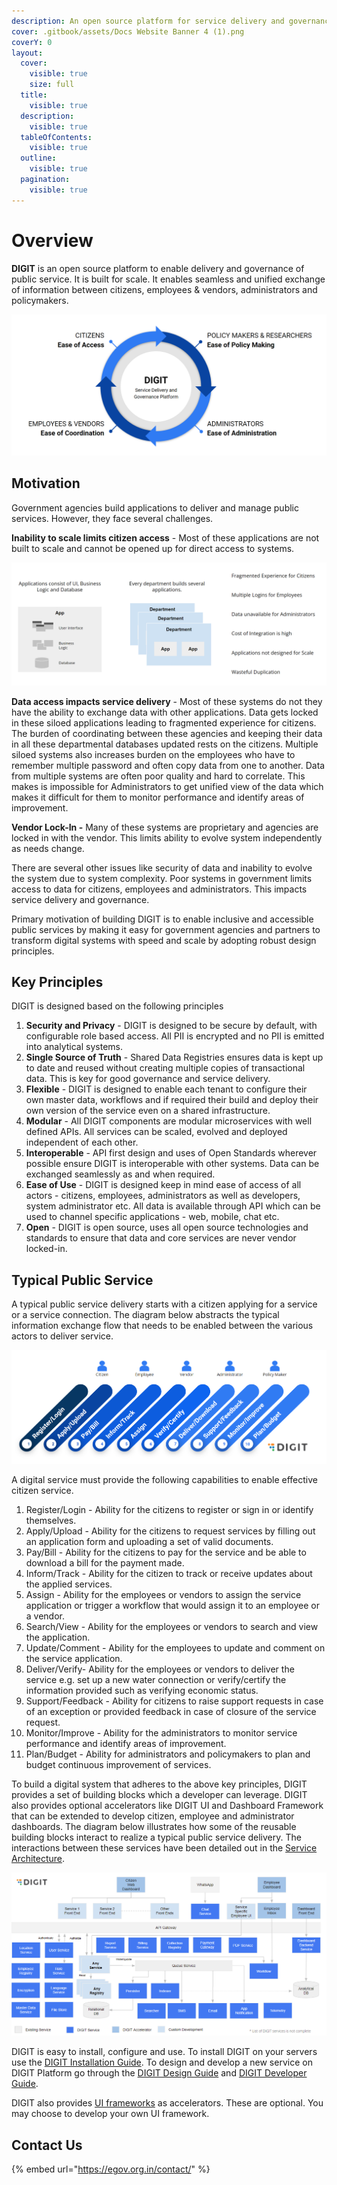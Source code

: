 ```yaml
---
description: An open source platform for service delivery and governance
cover: .gitbook/assets/Docs Website Banner 4 (1).png
coverY: 0
layout:
  cover:
    visible: true
    size: full
  title:
    visible: true
  description:
    visible: true
  tableOfContents:
    visible: true
  outline:
    visible: true
  pagination:
    visible: true
---
```


# Overview

**DIGIT** is an open source platform to enable delivery and governance of public service. It is built for scale. It enables seamless and unified exchange of information between citizens, employees & vendors, administrators and policymakers.

<div align="left">

<img src=".gitbook/assets/image (253).png" alt="">

</div>

## Motivation

Government agencies build applications to deliver and manage public services. However, they face several challenges.&#x20;

**Inability to scale limits citizen access** - Most of these applications are not built to scale and cannot be opened up for direct access to systems.&#x20;



<div align="left">

<img src=".gitbook/assets/image (192).png" alt="Traditional application oriented approach leads to siloes, wasteful duplication, non-scalable and difficult to integrate">

</div>

**Data access impacts service delivery** - Most of these systems do not they have the ability to exchange data with other applications. Data gets locked in these siloed applications leading to fragmented experience for citizens. The burden of coordinating between these agencies and keeping their data in all these departmental databases updated rests on the citizens. Multiple siloed systems also increases burden on the employees who have to remember multiple password and often copy data from one to another. Data from multiple systems are often poor quality and hard to correlate. This makes is impossible for Administrators to get unified view of the data which makes it difficult for them to monitor performance and identify areas of improvement. &#x20;

**Vendor Lock-In -** Many of these systems are proprietary and agencies are locked in with the vendor. This limits ability to evolve system independently as needs change.&#x20;

There are several other issues like security of data and inability to evolve the system due to system complexity. Poor systems in government limits access to data for citizens, employees and administrators. This impacts service delivery and governance.

Primary motivation of building DIGIT is to enable inclusive and accessible public services by making it easy for government agencies and partners to transform digital systems with speed and scale by adopting robust design principles.&#x20;

## Key Principles

DIGIT is designed based on the following principles&#x20;

1. **Security and Privacy** - DIGIT is designed to be secure by default, with configurable role based access. All PII is encrypted and no PII is emitted into analytical systems.&#x20;
2. **Single Source of Truth** - Shared Data Registries ensures data is kept up to date and reused without creating multiple copies of transactional data. This is key for good governance and service delivery.&#x20;
3. **Flexible** - DIGIT is designed to enable each tenant to configure their own master data, workflows and if required their build and deploy their own version of the service even on a shared infrastructure.&#x20;
4. &#x20;**Modular** - All DIGIT components are modular microservices with well defined APIs. All services can be scaled, evolved and deployed independent of each other.&#x20;
5. **Interoperable** - API first design and uses of Open Standards wherever possible ensure DIGIT is interoperable with other systems. Data can be exchanged seamlessly as and when required.
6. **Ease of Use** - DIGIT is designed keep in mind ease of access of all actors - citizens, employees, administrators as well as developers, system administrator etc. All data is available through API which can be used to channel specific applications - web, mobile, chat etc.&#x20;
7. **Open** - DIGIT is open source, uses all open source technologies and standards to ensure that data and core services are never vendor locked-in.&#x20;

## Typical Public Service

A typical public service delivery starts with a citizen applying for a service or a service connection. The diagram below abstracts the typical information exchange flow that needs to be enabled between the various actors to deliver service.

![](<.gitbook/assets/image (159).png>)

A digital service must provide the following capabilities to enable effective citizen service.&#x20;

1. Register/Login - Ability for the citizens to register or sign in or identify themselves.
2. Apply/Upload - Ability for the citizens to request services by filling out an application form and uploading a set of valid documents.
3. Pay/Bill - Ability for the citizens to pay for the service and be able to download a bill for the payment made.
4. Inform/Track - Ability for the citizen to track or receive updates about the applied services.
5. Assign - Ability for the employees or vendors to assign the service application or trigger a workflow that would assign it to an employee or a vendor.
6. Search/View - Ability for the employees or vendors to search and view the application.
7. Update/Comment - Ability for the employees to update and comment on the service application.&#x20;
8. Deliver/Verify- Ability for the employees or vendors to deliver the service e.g. set up a new water connection or verify/certify the information provided such as verifying economic status.
9. Support/Feedback - Ability for citizens to raise support requests in case of an exception or provided feedback in case of closure of the service request.
10. Monitor/Improve - Ability for the administrators to monitor service performance and identify areas of improvement.
11. Plan/Budget - Ability for administrators and policymakers to plan and budget continuous improvement of services.&#x20;

To build a digital system that adheres to the above key principles, DIGIT provides a set of  building blocks which a developer can leverage. DIGIT also provides optional accelerators like DIGIT UI and Dashboard Framework that can be extended to develop citizen, employee and administrator dashboards. The diagram below illustrates how some of the reusable building blocks interact to realize a typical public service delivery. The interactions between these services have been detailed out in the [Service Architecture](platform/architecture/service-architecture.md).



![DIGIT Services](<.gitbook/assets/image (270).png>)

DIGIT is easy to install, configure and use. To install DIGIT on your servers use the [DIGIT Installation Guide](guides/installation-guide/). To design and develop a new service on DIGIT Platform go through the [DIGIT Design Guide](guides/design-guide/) and [DIGIT Developer Guide](guides/developer-guide/).&#x20;

DIGIT also provides [UI frameworks](accelerator/ui-frameworks/) as accelerators. These are optional. You may choose to develop your own UI framework.&#x20;

## Contact Us

{% embed url="https://egov.org.in/contact/" %}

